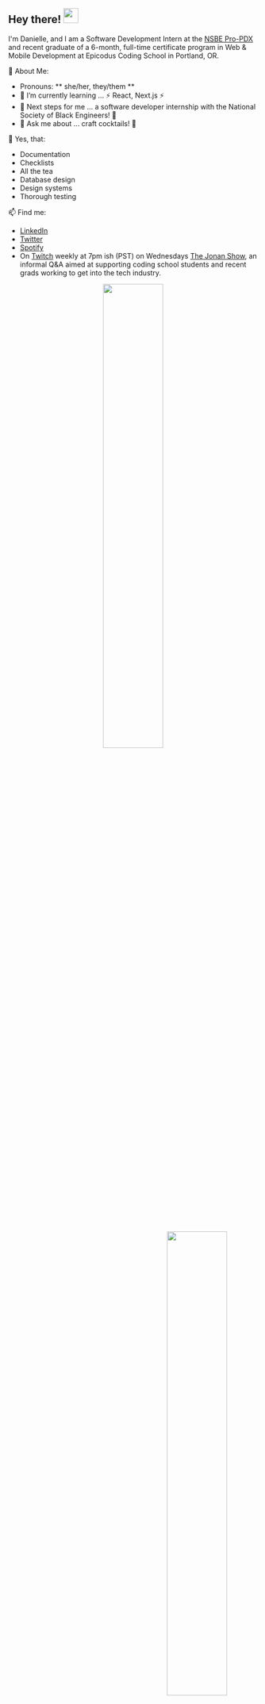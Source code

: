  <div>  
  <h2>Hey there! <img src="https://raw.githubusercontent.com/MartinHeinz/MartinHeinz/master/wave.gif" width="30px"></h2>
  <p>
  </p>
</div>

I'm Danielle, and I am a Software Development Intern at the [NSBE Pro-PDX](https://www.nsbepropdx.org/) and recent graduate of a 6-month, full-time certificate program in Web & Mobile Development at Epicodus Coding School in Portland, OR. 

📃 About Me:
- Pronouns: ** she/her, they/them **
- 🌱 I’m currently learning ... ⚡ React, Next.js ⚡ 
- 👣 Next steps for me ... a software developer internship with the National Society of Black Engineers! 🦾
- 💬 Ask me about ... craft cocktails! 🍹 

🤩 Yes, that:
- Documentation
- Checklists
- All the tea
- Database design
- Design systems
- Thorough testing

📫 Find me: 
- <a href=https://www.linkedin.com/in/danielle-thompson74/>LinkedIn</a>
- <a href=https://twitter.com/danitcodes/>Twitter</a>
- <a href=https://open.spotify.com/user/1264447945/>Spotify</a>
- On <a href=https://www.twitch.tv/danitcodes/>Twitch</a> weekly at 7pm ish (PST) on Wednesdays <a href=https://www.twitch.tv/thejonanshow/>The Jonan Show</a>, an informal Q&A aimed at supporting coding school students and recent grads working to get into the tech industry.


<div align="center">
 
 <img style="display:inline-block" src="https://github-readme-stats.vercel.app/api/?username=danitcodes&show_icons=true&theme=algolia&hide_border=true" width="49%"/>
 <br/>
 <img style="display:inline-block; float:right" src="https://github-readme-stats.vercel.app/api/top-langs/?username=danitcodes&show_icons=true&theme=algolia&layout=compact&hide_border=true&hide=smalltalk" width="49%"/>
 
</div>
